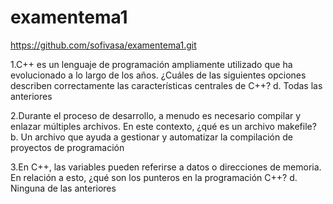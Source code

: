 # examentema1
https://github.com/sofivasa/examentema1.git

1.C++ es un lenguaje de programación ampliamente utilizado que ha evolucionado a lo largo de los años. ¿Cuáles de las siguientes opciones describen correctamente las características centrales de C++?
d. Todas las anteriores

2.Durante el proceso de desarrollo, a menudo es necesario compilar y enlazar múltiples archivos. En este contexto, ¿qué es un archivo makefile?
b. Un archivo que ayuda a gestionar y automatizar la compilación de proyectos de programación

3.En C++, las variables pueden referirse a datos o direcciones de memoria. En relación a esto, ¿qué son los punteros en la programación C++?
d. Ninguna de las anteriores
